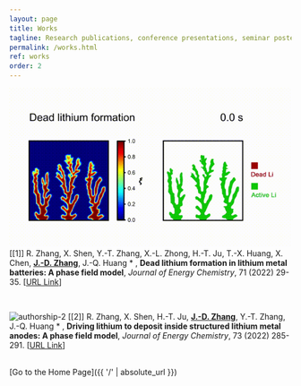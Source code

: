 ```yaml
---
layout: page
title: Works
tagline: Research publications, conference presentations, seminar posters, etc.
permalink: /works.html
ref: works
order: 2
---
```


![authorship-1](/authorship-1.gif#pic_center)
[[1]] R. Zhang, X. Shen, Y.-T. Zhang, X.-L. Zhong, H.-T. Ju, T.-X. Huang, X. Chen, **<u>J.-D. Zhang</u>**, J.-Q. Huang * , **Dead lithium formation in lithium metal batteries: A phase field model**, *Journal of Energy Chemistry*, 71 (2022) 29-35. [[URL Link](https://doi.org/10.1016/j.jechem.2021.12.020)]

<br />

![authorship-2](authorship-2.png)
[[2]] R. Zhang, X. Shen, H.-T. Ju, **<u>J.-D. Zhang</u>**, Y.-T. Zhang, J.-Q. Huang * , **Driving lithium to deposit inside structured lithium metal anodes: A phase field model**, *Journal of Energy Chemistry*, 73 (2022) 285-291. [[URL Link](https://doi.org/10.1016/j.jechem.2022.06.010)]

<br />
[Go to the Home Page]({{ '/' | absolute_url }})

